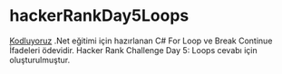 # hackerRankDay5Loops
[Kodluyoruz](https://app.patika.dev/) .Net eğitimi için hazırlanan C# For Loop ve Break Continue İfadeleri ödevidir. Hacker Rank Challenge Day 5: Loops cevabı için oluşturulmuştur.
